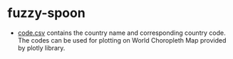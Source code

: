 <img scr="Featured-Choropleth-Map.png" align="right" />

# fuzzy-spoon

- [code.csv](https://github.com/deep-j/fuzzy-spoon/blob/master/code.csv) contains the country name and corresponding country code.
The codes can be used for plotting on World Choropleth Map provided by plotly library.
